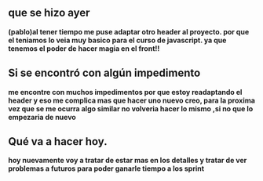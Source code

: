 ## que se hizo ayer
**(pablo)al tener tiempo me puse adaptar otro header al proyecto. por que el  teniamos lo veia muy basico para el curso de javascript. ya que tenemos el poder de hacer magia en el front!!**

## Si se encontró con algún impedimento
**me encontre con muchos impedimentos por que estoy readaptando el header y eso me complica mas que hacer uno nuevo creo, para la proxima vez que se me ocurra algo similar no volveria hacer lo mismo ,si no que lo  empezaria de nuevo**

## Qué va a hacer hoy.
**hoy nuevamente voy a tratar de estar mas en los detalles y tratar de ver problemas a futuros para poder ganarle tiempo a los sprint**
